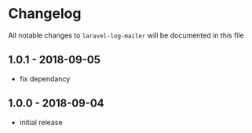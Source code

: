 # Changelog

All notable changes to `laravel-log-mailer` will be documented in this file

## 1.0.1 - 2018-09-05
- fix dependancy

## 1.0.0 - 2018-09-04
- initial release